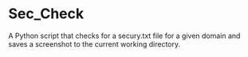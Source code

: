 # Sec_Check
A Python script that checks for a secury.txt file for a given domain and saves a screenshot to the current working directory.
